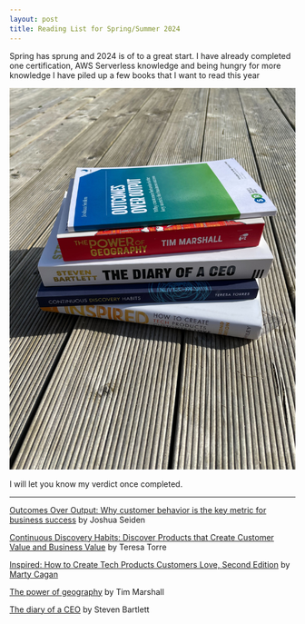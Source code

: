 ```yaml
---
layout: post
title: Reading List for Spring/Summer 2024
---
```


Spring has sprung and 2024 is of to a great start. I have already completed one certification, AWS Serverless knowledge and being hungry for more knowledge I have piled up a few books that I want to read this year

![reading list 1](/images/reading-list-1.jpg)

I will let you know my verdict once completed.

***
[Outcomes Over Output: Why customer behavior is the key metric for business success](https://www.amazon.com/Outcomes-Over-Output-customer-behavior/dp/1091173265)
by Joshua Seiden

[Continuous Discovery Habits: Discover Products that Create Customer Value and Business Value](https://www.amazon.com/gp/product/1736633309/ref=ox_sc_act_title_1?smid=ANU9KP01APNAG&psc=1)
by Teresa Torre

[Inspired: How to Create Tech Products Customers Love, Second Edition](https://www.amazon.com/gp/product/1119387507/ref=ox_sc_act_title_3?smid=ANU9KP01APNAG&psc=1)
by [Marty Cagan](https://www.amazon.com/stores/author/B00J21JTNM/about)

[The power of geography](https://www.amazon.com/Power-Geography-Reveal-Future-World/dp/1783966025/)
by Tim Marshall

[The diary of a CEO](https://www.amazon.com/Diary-CEO-Laws-Business-Life/dp/152914650X)
by Steven Bartlett

